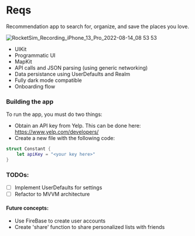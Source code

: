 # Reqs
Recommendation app to search for, organize, and save the places you love.

![RocketSim_Recording_iPhone_13_Pro_2022-08-14_08 53 53](https://user-images.githubusercontent.com/98359662/184544983-fcdbba2e-2739-47bc-986c-ad8401b5dd95.gif)

* UIKit
* Programmatic UI
* MapKit
* API calls and JSON parsing (using generic networking)
* Data persistance using UserDefaults and Realm
* Fully dark mode compatible
* Onboarding flow


### Building the app

To run the app, you must do two things:
- Obtain an API key from Yelp. This can be done here: https://www.yelp.com/developers/
- Create a new file with the following code:

```swift
struct Constant {
    let apiKey = "<your key here>"
}
```

### TODOs:
* [ ] Implement UserDefaults for settings
* [ ] Refactor to MVVM architecture

#### Future concepts:
* Use FireBase to create user accounts
* Create 'share' function to share personalized lists with friends
